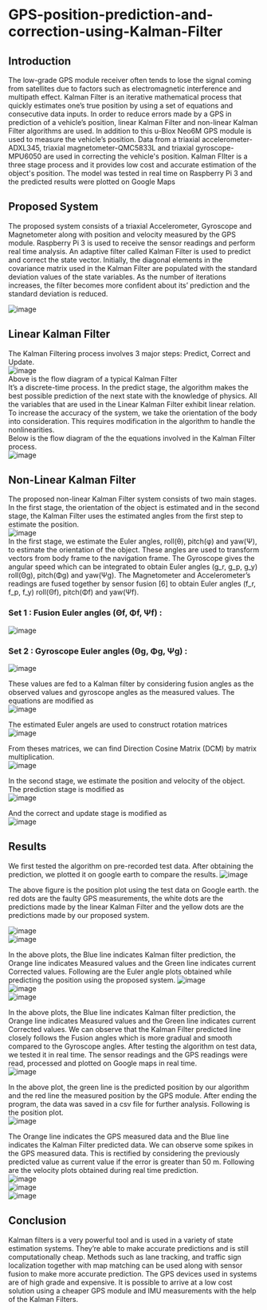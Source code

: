 # GPS-position-prediction-and-correction-using-Kalman-Filter

## Introduction

The low-grade GPS module receiver often tends to lose the signal coming from satellites due to factors such as electromagnetic interference and multipath effect.
Kalman Filter is an iterative mathematical process that quickly estimates one’s true position by using a set of equations and consecutive data inputs. In order to reduce errors made by a GPS in prediction of a vehicle’s position, linear Kalman Filter and non-linear Kalman Filter algorithms are used. 
In addition to this u-Blox Neo6M GPS module is used to measure the vehicle’s position. Data from a triaxial accelerometer-ADXL345, triaxial magnetometer-QMC5833L and triaxial gyroscope-MPU6050 are used in correcting the vehicle's position. Kalman FIlter is a three stage process and it provides low cost and accurate estimation of the object's position. The model was tested in real time on Raspberry Pi 3 and the predicted results were plotted on Google Maps

## Proposed System

The proposed system consists of a triaxial Accelerometer, Gyroscope and Magnetometer along with position and velocity measured by the GPS module. Raspberry Pi 3 is used to receive the sensor readings and perform real time analysis. 
An adaptive filter called Kalman Filter is used to predict and correct the state vector. Initially, the diagonal elements in the covariance matrix used in the Kalman Filter are populated with the standard deviation values of the state variables. As the number of iterations increases, the filter becomes more confident about its’ prediction and the standard deviation is reduced.

![image](https://user-images.githubusercontent.com/43513525/205542692-fb07c4f6-81e8-4b49-ba3e-4fe56edd4682.png)

## Linear Kalman Filter 

The Kalman Filtering process involves 3 major steps: Predict, Correct and Update.   
                      ![image](https://user-images.githubusercontent.com/43513525/205558091-32e7974d-96b2-480b-871f-4f422c145574.png)   
                           Above is the flow diagram of a typical Kalman Filter   
It’s a discrete-time process. In the predict stage, the algorithm makes the best possible prediction of the next state with the knowledge of physics.
All the variables that are used in the Linear Kalman Filter exhibit linear relation. To increase the accuracy of the system, we take the orientation of the body into consideration. This requires modification in the algorithm to handle the nonlinearities.  
Below is the flow diagram of the the equations involved in the Kalman Filter process.  
![image](https://user-images.githubusercontent.com/43513525/205558898-55b82c30-2686-4c46-9cf9-464c3f89800c.png)

## Non-Linear Kalman Filter

The proposed non-linear Kalman Filter system consists of two main stages. In the first stage, the orientation of the object is estimated and in the second stage, the Kalman Filter uses the estimated angles from the first step to estimate the position.  
![image](https://user-images.githubusercontent.com/43513525/205559483-0e0255ef-1225-4496-851d-42d3ac734747.png)  
In the first stage, we estimate the Euler angles, roll(θ), pitch(φ) and yaw(Ψ), to estimate the orientation of the object. These angles are used to transform vectors from body frame to the navigation frame.
The Gyroscope gives the angular speed which can be integrated to obtain Euler angles (g_r, g_p, g_y) roll(Θg), pitch(Φg) and yaw(Ψg). The Magnetometer and Accelerometer’s readings are fused together by sensor fusion [6] to obtain Euler angles (f_r, f_p, f_y)  roll(Θf), pitch(Φf) and yaw(Ψf).
### Set 1 : Fusion Euler angles (Θf, Φf, Ψf) : 
![image](https://user-images.githubusercontent.com/43513525/205560071-ff1dc231-0cba-41ee-abf4-8f71eb62c5df.png)  

### Set 2 :  Gyroscope Euler angles (Θg, Φg, Ψg) :
![image](https://user-images.githubusercontent.com/43513525/205560249-ff920183-ef06-43e6-a5a0-5a87b56a69c6.png)  

These values are fed to a Kalman filter by considering fusion angles as the observed 
values and gyroscope angles as the measured values. 
The equations are modified as  
![image](https://user-images.githubusercontent.com/43513525/205560628-42c0eedb-73ff-45ae-83cb-f7064b68a223.png)  

The estimated Euler angels are used to construct rotation matrices  
![image](https://user-images.githubusercontent.com/43513525/205560760-626bf091-dcae-4efe-96a9-56a73a2668b1.png)

From theses matrices, we can find Direction Cosine Matrix (DCM) by matrix 
multiplication.  
![image](https://user-images.githubusercontent.com/43513525/205560836-cfd05160-3d94-4e9b-8584-65c8a0e9baaa.png)  

In the second stage, we estimate the position and velocity of the object. The 
prediction stage is modified as  
![image](https://user-images.githubusercontent.com/43513525/205560900-a118b112-f4b5-4f8f-ac8f-83917e757f8b.png)  

And the correct and update stage is modified as  
![image](https://user-images.githubusercontent.com/43513525/205560966-f201781b-4a5a-4fd4-8fe8-952950bf4aec.png)

## Results

We first tested the algorithm on pre-recorded test data. After obtaining the prediction, we plotted it on google earth to compare the results.
![image](https://user-images.githubusercontent.com/43513525/205561334-c5b3e083-29fd-4a70-8bab-9d034f1ba73e.png)  
 
The above figure is the position plot using the test data on Google earth. the red dots are the faulty GPS measurements, the white dots are the predictions made by the linear Kalman Filter and the yellow dots are the predictions made by our proposed system.

![image](https://user-images.githubusercontent.com/43513525/205562024-fa1c5832-184e-46fa-a99e-f7d665bd04dc.png)  
![image](https://user-images.githubusercontent.com/43513525/205562215-12883547-8302-4b03-9446-b8d745a72674.png)  

In the above plots, the Blue line indicates Kalman filter prediction, the Orange line indicates Measured values and the Green line indicates current Corrected values.
Following are the Euler angle plots obtained while predicting the position using  the proposed system.
![image](https://user-images.githubusercontent.com/43513525/205563556-5700c117-7bfe-4a1c-8054-529532f858a4.png)  
![image](https://user-images.githubusercontent.com/43513525/205562469-828ee8ca-2d8b-4cc8-9095-224ce1ff1cac.png)  
![image](https://user-images.githubusercontent.com/43513525/205562484-b338f492-6007-4133-a67a-f4e91154cccf.png)    

In the above plots, the Blue line indicates Kalman filter prediction, the Orange line indicates Measured values and the Green line indicates current Corrected values. We can observe that the Kalman Filter predicted line closely follows the Fusion angles which is more gradual and smooth compared to the Gyroscope angles.
After testing the algorithm on test data, we tested it in real time. The sensor readings and the GPS readings were read, processed and plotted on Google maps in real time.  
![image](https://user-images.githubusercontent.com/43513525/205562572-3f673c67-e8f2-4637-b5ce-026869ccc42e.png)  

In the above plot, the green line is the predicted position by our algorithm and the red line the measured position by the GPS module. After ending the program, the data was saved in a csv file for further analysis. 
Following is the position plot.  
![image](https://user-images.githubusercontent.com/43513525/205562669-35d8c56b-4bf6-4ee4-9aa1-c38b052ed1c9.png)    

The Orange line indicates the GPS measured data and the Blue line indicates the Kalman Filter predicted data. We can observe some spikes in the GPS measured data. This is rectified by considering the previously predicted value as current value if the error is greater than 50 m.
Following are the velocity plots obtained during real time prediction.  
![image](https://user-images.githubusercontent.com/43513525/205562830-34b9bac9-0b9a-4e6c-b43a-49168bf00e68.png)  
![image](https://user-images.githubusercontent.com/43513525/205562849-3d3a7d3d-8227-41b5-a540-756f0882bec8.png)  
![image](https://user-images.githubusercontent.com/43513525/205562870-553bf25e-4d59-4476-ba31-8370b9b4ab58.png)  

## Conclusion

Kalman filters is a very powerful tool and is used in a variety of state estimation systems. They’re able to make accurate predictions and is still computationally cheap. Methods such as lane tracking, and traffic sign localization together with map matching can be used along with sensor fusion to make more accurate prediction.
The GPS devices used in systems are of high grade and expensive. It is possible to arrive at a low cost solution using a cheaper GPS module and IMU measurements with the help of the Kalman Filters. 

